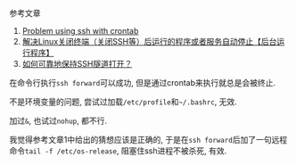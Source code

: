 参考文章

1. [Problem using ssh with crontab](https://unix.stackexchange.com/questions/296582/problem-using-ssh-with-crontab)
2. [解决Linux关闭终端（关闭SSH等）后运行的程序或者服务自动停止【后台运行程序】](https://freesilo.com/?p=577)
3. [如何可靠地保持SSH隧道打开？](https://qastack.cn/superuser/37738/how-to-reliably-keep-an-ssh-tunnel-open)

在命令行执行`ssh forward`可以成功, 但是通过crontab来执行就总是会被终止. 

不是环境变量的问题, 尝试过加载`/etc/profile`和`~/.bashrc`, 无效.

加过`&`, 也试过`nohup`, 都不行.

我觉得参考文章1中给出的猜想应该是正确的, 于是在`ssh forward`后加了一句远程命令`tail -f /etc/os-release`, 阻塞住ssh进程不被杀死, 有效.
